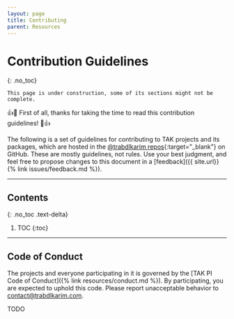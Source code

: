 ```yaml
---
layout: page
title: Contributing
parent: Resources
---
```


# Contribution Guidelines
{: .no_toc}

`This page is under construction, some of its sections might not be complete.`

:+1::tada: First of all, thanks for taking the time to read this contribution guidelines! :tada::+1:

The following is a set of guidelines for contributing to TAK projects and its packages, which are hosted in the [@trabdlkarim repos](https://github.com/trabdlkarim){:target="_blank"} on GitHub. These are mostly guidelines, not rules. Use your best judgment, and feel free to propose changes to this document in a [feedback]({{ site.url}}{% link issues/feedback.md %}).

---

## Contents
{: .no_toc .text-delta}

1. TOC
{:toc}

---

## Code of Conduct

The projects and everyone participating in it is governed by the [TAK PI Code of Conduct]({% link resources/conduct.md %}). By participating, you are expected to uphold this code. Please report unacceptable behavior to [contact@trabdlkarim.com](mailto:contact@trabdlkarim.com).

TODO 
